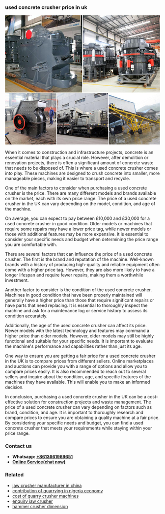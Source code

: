 <h3>used concrete crusher price in uk</h3><img src='1706754325.jpg' alt=''><p>When it comes to construction and infrastructure projects, concrete is an essential material that plays a crucial role. However, after demolition or renovation projects, there is often a significant amount of concrete waste that needs to be disposed of. This is where a used concrete crusher comes into play. These machines are designed to crush concrete into smaller, more manageable pieces, making it easier to transport and recycle.</p><p>One of the main factors to consider when purchasing a used concrete crusher is the price. There are many different models and brands available on the market, each with its own price range. The price of a used concrete crusher in the UK can vary depending on the model, condition, and age of the machine.</p><p>On average, you can expect to pay between £10,000 and £30,000 for a used concrete crusher in good condition. Older models or machines that require some repairs may have a lower price tag, while newer models or those with additional features may be more expensive. It is essential to consider your specific needs and budget when determining the price range you are comfortable with.</p><p>There are several factors that can influence the price of a used concrete crusher. The first is the brand and reputation of the machine. Well-known brands with a history of producing high-quality and reliable equipment often come with a higher price tag. However, they are also more likely to have a longer lifespan and require fewer repairs, making them a worthwhile investment.</p><p>Another factor to consider is the condition of the used concrete crusher. Machines in good condition that have been properly maintained will generally have a higher price than those that require significant repairs or have parts that need replacing. It is essential to thoroughly inspect the machine and ask for a maintenance log or service history to assess its condition accurately.</p><p>Additionally, the age of the used concrete crusher can affect its price. Newer models with the latest technology and features may command a higher price than older models. However, older models may still be highly functional and suitable for your specific needs. It is important to evaluate the machine's performance and capabilities rather than just its age.</p><p>One way to ensure you are getting a fair price for a used concrete crusher in the UK is to compare prices from different sellers. Online marketplaces and auctions can provide you with a range of options and allow you to compare prices easily. It is also recommended to reach out to several sellers and inquire about the condition, age, and specific features of the machines they have available. This will enable you to make an informed decision.</p><p>In conclusion, purchasing a used concrete crusher in the UK can be a cost-effective solution for construction projects and waste management. The price of a used concrete crusher can vary depending on factors such as brand, condition, and age. It is important to thoroughly research and compare prices to ensure you are obtaining a quality machine at a fair price. By considering your specific needs and budget, you can find a used concrete crusher that meets your requirements while staying within your price range.</p><h3>Contact us</h3><ul><li><strong>Whatsapp:&nbsp;<a href="https://wa.me/8613661969651">+8613661969651</a></strong></li><li><a href="https://swt.shibang-china.com/?git&amp;zhl&amp;used concrete crusher price in uk"><strong>Online Service(chat now)</strong></a></li></ul><h3>Related</h3><ul><li><a href='jaw crusher manufacturer in china.md'>jaw crusher manufacturer in china</a></li><li><a href='contribution of quarrying in nigeria economy.md'>contribution of quarrying in nigeria economy</a></li><li><a href='cost of quarry crusher machines.md'>cost of quarry crusher machines</a></li><li><a href='enquiry jaw crusher.md'>enquiry jaw crusher</a></li><li><a href='hammer crusher dimension.md'>hammer crusher dimension</a></li></ul>